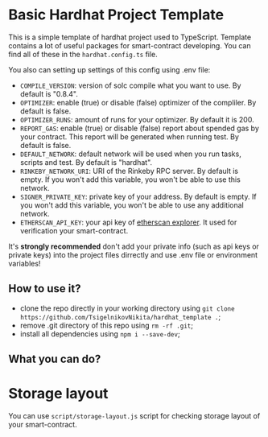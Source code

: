 # Basic Hardhat Project Template

This is a simple template of hardhat project used to TypeScript. Template contains a lot of useful packages for
smart-contract developing. You can find all of these in the `hardhat.config.ts` file.

You also can setting up settings of this config using .env file:
- `COMPILE_VERSION`: version of solc compile what you want to use. By default is "0.8.4".
- `OPTIMIZER`: enable (true) or disable (false) optimizer of the compliler. By default is
false.
- `OPTIMIZER_RUNS`: amount of runs for your optimizer. By default it is 200.
- `REPORT_GAS`: enable (true) or disable (false) report about spended gas by your contract.
This report will be generated when running test. By default is false.
- `DEFAULT_NETWORK`: default network will be used when you run tasks, scripts and test. By
default is "hardhat".
- `RINKEBY_NETWORK_URI`: URI of the Rinkeby RPC server. By default is empty. If you won't add
this variable, you won't be able to use this network.
- `SIGNER_PRIVATE_KEY`: private key of your address. By default is empty. If you won't add this
variable, you won't be able to use any additional network.
- `ETHERSCAN_API_KEY`: your api key of [etherscan explorer](https://etherscan.io/). It used for
verification your smart-contract.

It's **strongly recommended** don't add your private info (such as api keys or private keys) into the
project files dirrectly and use .env file or environment variables!

## How to use it?
- clone the repo directly in your working directory using
`git clone https://github.com/TsigelnikovNikita/hardhat_template .`;
- remove .git directory of this repo using `rm -rf .git`;
- install all dependencies using `npm i --save-dev`;

## What you can do?

# Storage layout
You can use `script/storage-layout.js` script for checking storage layout of your
smart-contract.
